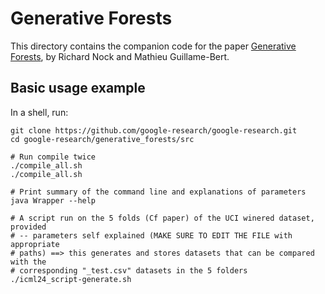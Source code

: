# Generative Forests

This directory contains the companion code for the paper
[Generative Forests](https://arxiv.org/abs/2308.03648),
by Richard Nock and Mathieu Guillame-Bert.

## Basic usage example

In a shell, run:

```shell
git clone https://github.com/google-research/google-research.git
cd google-research/generative_forests/src

# Run compile twice
./compile_all.sh
./compile_all.sh

# Print summary of the command line and explanations of parameters
java Wrapper --help

# A script run on the 5 folds (Cf paper) of the UCI winered dataset, provided
# -- parameters self explained (MAKE SURE TO EDIT THE FILE with appropriate
# paths) ==> this generates and stores datasets that can be compared with the
# corresponding "_test.csv" datasets in the 5 folders
./icml24_script-generate.sh
```

